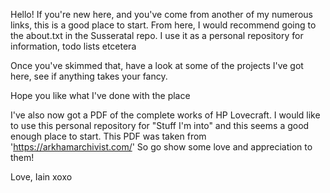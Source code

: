 Hello! If you're new here, and you've come from another of my numerous links, this is a good place to start. From here, I would recommend going to the about.txt in the Susseratal repo. I use it as a personal repository for information, todo lists etcetera

Once you've skimmed that, have a look at some of the projects I've got here, see if anything takes your fancy. 

Hope you like what I've done with the place

I've also now got a PDF of the complete works of HP Lovecraft. I would like to use this personal repository for "Stuff I'm into" and this seems a good enough place to start. This PDF was taken from 'https://arkhamarchivist.com/' So go show some love and appreciation to them!

Love, Iain
xoxo
